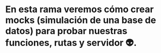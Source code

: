 # En esta rama veremos cómo crear mocks (simulación de una base de datos) para probar nuestras funciones, rutas y servidor 👽.

